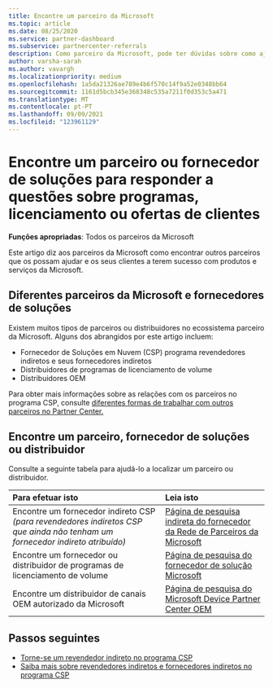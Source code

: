 ```yaml
---
title: Encontre um parceiro da Microsoft
ms.topic: article
ms.date: 08/25/2020
ms.service: partner-dashboard
ms.subservice: partnercenter-referrals
description: Como parceiro da Microsoft, pode ter dúvidas sobre como ajudar os seus clientes ou programas específicos. Encontre outros parceiros que possam ajudar.
author: varsha-sarah
ms.author: vavargh
ms.localizationpriority: medium
ms.openlocfilehash: 1a5da21326ae789e4b6f570c14f9a52e0348bb64
ms.sourcegitcommit: 1161d5bcb345e368348c535a7211f0d353c5a471
ms.translationtype: MT
ms.contentlocale: pt-PT
ms.lasthandoff: 09/09/2021
ms.locfileid: "123961129"
---
```

# <a name="find-a-partner-or-solution-provider-to-answer-questions-about-programs-licensing-or-customer-deals"></a>Encontre um parceiro ou fornecedor de soluções para responder a questões sobre programas, licenciamento ou ofertas de clientes 

**Funções apropriadas**: Todos os parceiros da Microsoft

Este artigo diz aos parceiros da Microsoft como encontrar outros parceiros que os possam ajudar e os seus clientes a terem sucesso com produtos e serviços da Microsoft.

## <a name="different-microsoft-partners-and-solution-providers"></a>Diferentes parceiros da Microsoft e fornecedores de soluções

Existem muitos tipos de parceiros ou distribuidores no ecossistema parceiro da Microsoft. Alguns dos abrangidos por este artigo incluem:

- Fornecedor de Soluções em Nuvem (CSP) programa revendedores indiretos e seus fornecedores indiretos
- Distribuidores de programas de licenciamento de volume
- Distribuidores OEM

Para obter mais informações sobre as relações com os parceiros no programa CSP, consulte [diferentes formas de trabalhar com outros parceiros no Partner Center.](work-with-other-partners.md)

## <a name="find-a-partner-solution-provider-or-distributor"></a>Encontre um parceiro, fornecedor de soluções ou distribuidor

Consulte a seguinte tabela para ajudá-lo a localizar um parceiro ou distribuidor.

|Para efetuar isto  | Leia isto  |
|:------------------|:--------------- |
|Encontre um fornecedor indireto CSP *(para revendedores indiretos CSP que ainda não tenham um fornecedor indireto atribuído)* | [Página de pesquisa indireta do fornecedor da Rede de Parceiros da Microsoft](https://partner.microsoft.com/membership/cloud-solution-provider/find-a-provider)  |
|Encontre um fornecedor ou distribuidor de programas de licenciamento de volume  | [Página de pesquisa do fornecedor de solução Microsoft](https://www.microsoft.com/solution-providers/home)  |
|Encontre um distribuidor de canais OEM autorizado da Microsoft  | [Página de pesquisa do Microsoft Device Partner Center OEM](https://devicepartner.microsoft.com/connect/distributor)  |

## <a name="next-steps"></a>Passos seguintes

- [Torne-se um revendedor indireto no programa CSP](https://partner.microsoft.com/licensing)
- [Saiba mais sobre revendedores indiretos e fornecedores indiretos no programa CSP](work-with-other-partners.md)